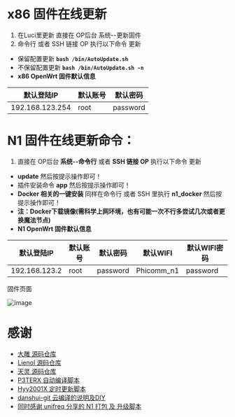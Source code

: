 # x86 固件在线更新
1. 在Luci里更新 直接在 OP后台 系统--更新固件
2. 命令行 或者 SSH 链接 OP 执行以下命令 更新
- 保留配置更新 **`bash /bin/AutoUpdate.sh`**
- 不保留配置更新 **`bash /bin/AutoUpdate.sh -n`**
- **x86 OpenWrt 固件默认信息**

| 默认登陆IP  | 默认账号 | 默认密码 |
| ---- | ---- | ---- |
| 192.168.123.254 | root | password |

# N1 固件在线更新命令：
1. 直接在 OP后台 **系统--命令行** 或者 **SSH 链接 OP** 执行以下命令 更新
- **update** 然后按提示操作即可！
- 插件安装命令 **app** 然后按提示操作即可！
- **Docker 相关的一键安装** 同样在命令行 或者 SSH 里执行 **n1_docker** 然后按提示操作即可！
- **注：Docker下载镜像(需科学上网环境，也有可能一次不行多尝试几次或者更换魔法节点)**
- **N1 OpenWrt 固件默认信息**

| 默认登陆IP  | 默认账号 | 默认密码 | 默认WIFI | 默认WIFI密码 |
| ---- | ---- | ---- | ---- | ---- |
| 192.168.123.2 | root | password | Phicomm_n1 | password |

固件页面

![image](https://github.com/gd0772/AutoBuild-OpenWrt/blob/AutoUpdate/img/%E5%9B%BA%E4%BB%B6%E9%A1%B5%E9%9D%A2.png)

# 感谢
- [大雕 源码仓库](https://github.com/coolsnowwolf/lede.git)
- [Lienol 源码仓库](https://github.com/Lienol/openwrt.git)
- [天灵 源码仓库](https://github.com/project-openwrt/openwrt.git)
- [P3TERX 自动编译脚本](https://github.com/P3TERX/Actions-OpenWrt)
- [Hyy2001X 定时更新脚本](https://github.com/Hyy2001X/AutoBuild-Actions)
- [danshui-git 云编译的说明及DIY](https://github.com/danshui-git/build-actions)
- [同时感谢 unifreq 分享的 N1 打包 及 升级脚本](https://github.com/unifreq/openwrt_packit)
